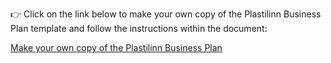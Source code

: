<p>👉 Click on the link below to make your own copy of the Plastilinn Business Plan template and follow the instructions within the document:</p>

<a href="https://docs.google.com/document/d/1O4X5lbIFl2KkbALLuylNBqdKVS699rex-qs2cFi0BjI/copy" target="_blank">Make your own copy of the Plastilinn Business Plan</a>
